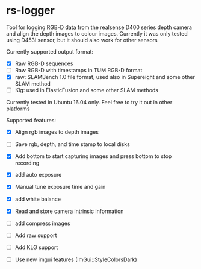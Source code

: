 rs-logger
=======

Tool for logging RGB-D data from the realsense D400 series depth camera and align the depth images to colour images. Currently it was only tested using D453i sensor, but it should also work for other sensors

Currently supported output format:

- [x] Raw RGB-D sequences
- [ ] Raw RGB-D with timestamps in TUM RGB-D format
- [x] raw: SLAMBench 1.0 file format, used also in Supereight and some other SLAM method
- [ ] Klg: used in ElasticFusion and some other SLAM methods

Currently tested in Ubuntu 16.04 only. Feel free to try it out in other platforms

Supported features:

- [x] Align rgb images to depth images
- [ ] Save rgb, depth, and time stamp to local disks
- [x] Add bottom to start capturing images and press bottom to stop recording
- [x] add auto exposure
- [x] Manual tune exposure time and gain
- [x] add white balance
- [x] Read and store camera intrinsic information
- [ ] add compress images
- [ ] Add raw support 
- [ ] Add KLG support
- [ ] Use new imgui features (ImGui::StyleColorsDark)



